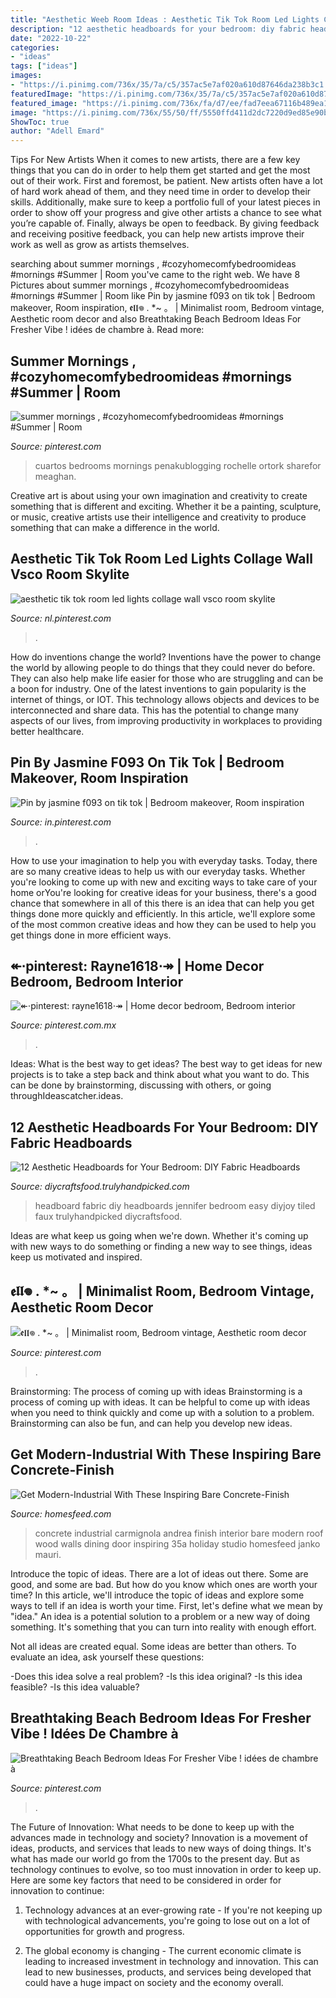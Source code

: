 ```yaml
---
title: "Aesthetic Weeb Room Ideas : Aesthetic Tik Tok Room Led Lights Collage Wall Vsco Room Skylite"
description: "12 aesthetic headboards for your bedroom: diy fabric headboards"
date: "2022-10-22"
categories:
- "ideas"
tags: ["ideas"]
images:
- "https://i.pinimg.com/736x/35/7a/c5/357ac5e7af020a610d87646da238b3c1.jpg"
featuredImage: "https://i.pinimg.com/736x/35/7a/c5/357ac5e7af020a610d87646da238b3c1.jpg"
featured_image: "https://i.pinimg.com/736x/fa/d7/ee/fad7eea67116b489ea1748acab864066.jpg"
image: "https://i.pinimg.com/736x/55/50/ff/5550ffd411d2dc7220d9ed85e90b2285.jpg"
ShowToc: true
author: "Adell Emard"
---
```



Tips For New Artists
When it comes to new artists, there are a few key things that you can do in order to help them get started and get the most out of their work. First and foremost, be patient. New artists often have a lot of hard work ahead of them, and they need time in order to develop their skills. Additionally, make sure to keep a portfolio full of your latest pieces in order to show off your progress and give other artists a chance to see what you’re capable of. Finally, always be open to feedback. By giving feedback and receiving positive feedback, you can help new artists improve their work as well as grow as artists themselves.

	

		
searching about summer mornings , #cozyhomecomfybedroomideas #mornings #Summer | Room you've came to the right web. We have 8 Pictures about summer mornings , #cozyhomecomfybedroomideas #mornings #Summer | Room like Pin by jasmine f093 on tik tok | Bedroom makeover, Room inspiration, 𝖊𝖑𝖑𖦹 . *~ 。 | Minimalist room, Bedroom vintage, Aesthetic room decor and also Breathtaking Beach Bedroom Ideas For Fresher Vibe ! idées de chambre à. Read more:
		
    
## Summer Mornings , #cozyhomecomfybedroomideas #mornings #Summer | Room

<img loading=lazy src="https://i.pinimg.com/736x/e1/65/da/e165daf12ae0ac40aab530b8daace414.jpg" onerror="this.onerror=null;this.src='https://tse4.mm.bing.net/th?id=OIP.XaTl4meITADW7fWZFoZjUAHaJ3&amp;pid=15.1';" alt="summer mornings , #cozyhomecomfybedroomideas #mornings #Summer | Room">

_Source: pinterest.com_

>cuartos bedrooms mornings penakublogging rochelle ortork sharefor meaghan. 

	

Creative art is about using your own imagination and creativity to create something that is different and exciting. Whether it be a painting, sculpture, or music, creative artists use their intelligence and creativity to produce something that can make a difference in the world.

    
## Aesthetic Tik Tok Room Led Lights Collage Wall Vsco Room Skylite

<img loading=lazy src="https://i.pinimg.com/736x/70/14/dc/7014dc885500117ed01a446708567a04.jpg" onerror="this.onerror=null;this.src='https://tse2.mm.bing.net/th?id=OIP.pJ8Z4jB8zhnhWYy3qyFYaAHaLh&amp;pid=15.1';" alt="aesthetic tik tok room led lights collage wall vsco room skylite">

_Source: nl.pinterest.com_

>. 

	

How do inventions change the world?
Inventions have the power to change the world by allowing people to do things that they could never do before. They can also help make life easier for those who are struggling and can be a boon for industry. One of the latest inventions to gain popularity is the internet of things, or IOT. This technology allows objects and devices to be interconnected and share data. This has the potential to change many aspects of our lives, from improving productivity in workplaces to providing better healthcare.

    
## Pin By Jasmine F093 On Tik Tok | Bedroom Makeover, Room Inspiration

<img loading=lazy src="https://i.pinimg.com/736x/35/7a/c5/357ac5e7af020a610d87646da238b3c1.jpg" onerror="this.onerror=null;this.src='https://tse3.mm.bing.net/th?id=OIP.mS9ot9J486vtKwbdzIIjYQHaNK&amp;pid=15.1';" alt="Pin by jasmine f093 on tik tok | Bedroom makeover, Room inspiration">

_Source: in.pinterest.com_

>. 

	

How to use your imagination to help you with everyday tasks.
Today, there are so many creative ideas to help us with our everyday tasks. Whether you're looking to come up with new and exciting ways to take care of your home orYou're looking for creative ideas for your business, there's a good chance that somewhere in all of this there is an idea that can help you get things done more quickly and efficiently. In this article, we'll explore some of the most common creative ideas and how they can be used to help you get things done in more efficient ways.

    
## ↞⋅pinterest: Rayne1618⋅↠ | Home Decor Bedroom, Bedroom Interior

<img loading=lazy src="https://i.pinimg.com/736x/fd/b7/89/fdb789ef30705c831c2abcc4401469d1.jpg" onerror="this.onerror=null;this.src='https://tse1.mm.bing.net/th?id=OIP.d5C2VaCa8QFmHo41DRPPYAHaLF&amp;pid=15.1';" alt="↞⋅pinterest: rayne1618⋅↠ | Home decor bedroom, Bedroom interior">

_Source: pinterest.com.mx_

>. 

	

Ideas: What is the best way to get ideas?
The best way to get ideas for new projects is to take a step back and think about what you want to do. This can be done by brainstorming, discussing with others, or going throughIdeascatcher.ideas.

    
## 12 Aesthetic Headboards For Your Bedroom: DIY Fabric Headboards

<img loading=lazy src="https://diycraftsfood.trulyhandpicked.com/wp-content/uploads/2017/09/Easy-to-do-staple-and-pin-Fabric-headbaord-DIY.jpg" onerror="this.onerror=null;this.src='https://tse2.mm.bing.net/th?id=OIP.DU26nfeKbg82xx3T01ke4wHaLH&amp;pid=15.1';" alt="12 Aesthetic Headboards for Your Bedroom: DIY Fabric Headboards">

_Source: diycraftsfood.trulyhandpicked.com_

>headboard fabric diy headboards jennifer bedroom easy diyjoy tiled faux trulyhandpicked diycraftsfood. 

	

Ideas are what keep us going when we're down. Whether it's coming up with new ways to do something or finding a new way to see things, ideas keep us motivated and inspired.

    
## 𝖊𝖑𝖑𖦹 . *~ 。 | Minimalist Room, Bedroom Vintage, Aesthetic Room Decor

<img loading=lazy src="https://i.pinimg.com/736x/55/50/ff/5550ffd411d2dc7220d9ed85e90b2285.jpg" onerror="this.onerror=null;this.src='https://tse2.mm.bing.net/th?id=OIP.DqYCjhSOZpEaYUG4MiOJNgHaNL&amp;pid=15.1';" alt="𝖊𝖑𝖑𖦹 . *~ 。 | Minimalist room, Bedroom vintage, Aesthetic room decor">

_Source: pinterest.com_

>. 

	

Brainstorming: The process of coming up with ideas
Brainstorming is a process of coming up with ideas. It can be helpful to come up with ideas when you need to think quickly and come up with a solution to a problem. Brainstorming can also be fun, and can help you develop new ideas.

    
## Get Modern-Industrial With These Inspiring Bare Concrete-Finish

<img loading=lazy src="http://homesfeed.com/wp-content/uploads/2019/02/airy-industrial-dining-room-industrial-pendants-dark-tone-wood-dining-set-gloss-concrete-floors-traditional-concrete-walls-oversized-glass-windows-and-door.jpg" onerror="this.onerror=null;this.src='https://tse4.mm.bing.net/th?id=OIP.x7GVUEFXKiVkiELqkDO2hQHaJ8&amp;pid=15.1';" alt="Get Modern-Industrial With These Inspiring Bare Concrete-Finish">

_Source: homesfeed.com_

>concrete industrial carmignola andrea finish interior bare modern roof wood walls dining door inspiring 35a holiday studio homesfeed janko mauri. 

	

Introduce the topic of ideas.
There are a lot of ideas out there. Some are good, and some are bad. But how do you know which ones are worth your time? In this article, we'll introduce the topic of ideas and explore some ways to tell if an idea is worth your time.
First, let's define what we mean by "idea." An idea is a potential solution to a problem or a new way of doing something. It's something that you can turn into reality with enough effort.

Not all ideas are created equal. Some ideas are better than others. To evaluate an idea, ask yourself these questions:

-Does this idea solve a real problem?
-Is this idea original?
-Is this idea feasible?
-Is this idea valuable?

    
## Breathtaking Beach Bedroom Ideas For Fresher Vibe ! Idées De Chambre à

<img loading=lazy src="https://i.pinimg.com/736x/fa/d7/ee/fad7eea67116b489ea1748acab864066.jpg" onerror="this.onerror=null;this.src='https://tse3.mm.bing.net/th?id=OIP.fAFa_z__6btugIpyL_ESywHaKS&amp;pid=15.1';" alt="Breathtaking Beach Bedroom Ideas For Fresher Vibe ! idées de chambre à">

_Source: pinterest.com_

>. 

	

The Future of Innovation: What needs to be done to keep up with the advances made in technology and society?
Innovation is a movement of ideas, products, and services that leads to new ways of doing things. It's what has made our world go from the 1700s to the present day. But as technology continues to evolve, so too must innovation in order to keep up. Here are some key factors that need to be considered in order for innovation to continue:
1. Technology advances at an ever-growing rate - If you're not keeping up with technological advancements, you're going to lose out on a lot of opportunities for growth and progress.

2. The global economy is changing - The current economic climate is leading to increased investment in technology and innovation. This can lead to new businesses, products, and services being developed that could have a huge impact on society and the economy overall.


